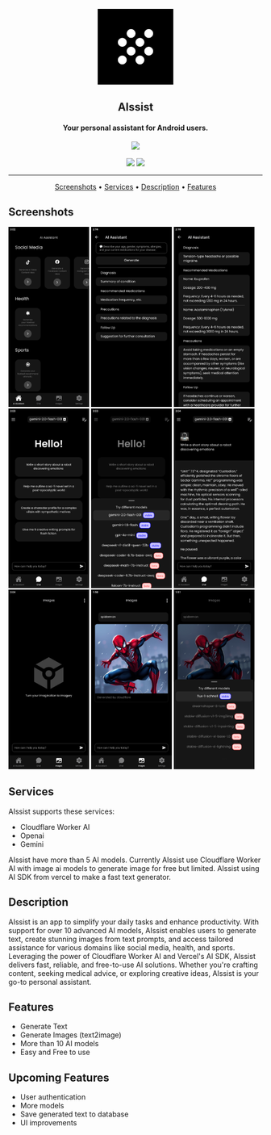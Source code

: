 <p align="center"><a href=""><img src="assets/images/icon.png" width="150"></a></p> 
<h2 align="center"><b>AIssist</b></h2>

<h4 align="center">Your personal assistant for Android users.</h4>

<p align="center">
<!-- Will be upload -->
  <a href="https://expo.dev/artifacts/eas/fKiyDZiP8AvdSG69FDoWZ7.apk"><img src="https://playerzon.com/asset/download.png" width="200"></img></a>
</p>

<p align="center">
  <a href="" alt="GitHub release"><img src="https://img.shields.io/github/release/hamzahraihan/aissist-app.svg" ></a>
  <a href="https://github.com/hamzahraihan/aissist-app/releases/download/v0.1.0-alpha/app-release.apk" alt="GitHub downloads"><img src="https://img.shields.io/github/downloads/hamzahraihan/aissist-app/total?color=blue" ></a>
</p>

<hr>
<p align="center"><a href="#screenshots">Screenshots</a> &bull; <a href="#services">Services</a> &bull; <a href="#description">Description</a> &bull; <a href="#features">Features</a>

## Screenshots

[<img src="screenshots/home_screen.png" width=160>](screenshots/home_screen.png)
[<img src="screenshots/ai_assistant.png" width=160>](screenshots/home_screen.png)
[<img src="screenshots/assistant_response.png" width=160>](screenshots/assistant_response.png)
[<img src="screenshots/chat_screen.png" width=160>](screenshots/chat_screen.png)
[<img src="screenshots/chat_bottom_sheet.png" width=160>](screenshots/chat_bottom_sheet.png)
[<img src="screenshots/text_generator.png" width=160>](screenshots/text_generator.png)
[<img src="screenshots/image_screen.png" width=160>](screenshots/image_screen.png)
[<img src="screenshots/image_generator.png" width=160>](screenshots/image_generator.png)
[<img src="screenshots/image_bottom_sheet.png" width=160>](screenshots/image_bottom_sheet.png)

## Services

AIssist supports these services:

- Cloudflare Worker AI
- Openai
- Gemini

AIssist have more than 5 AI models. Currently AIssist use Cloudflare Worker AI with image ai models to generate image for free but limited. AIssist using AI SDK from vercel to make a fast text generator.

## Description

AIssist is an app to simplify your daily tasks and enhance productivity. With support for over 10 advanced AI models, AIssist enables users to generate text, create stunning images from text prompts, and access tailored assistance for various domains like social media, health, and sports. Leveraging the power of Cloudflare Worker AI and Vercel's AI SDK, AIssist delivers fast, reliable, and free-to-use AI solutions. Whether you're crafting content, seeking medical advice, or exploring creative ideas, AIssist is your go-to personal assistant.

## Features

- Generate Text
- Generate Images (text2image)
- More than 10 AI models
- Easy and Free to use

## Upcoming Features

- User authentication
- More models
- Save generated text to database
- UI improvements
